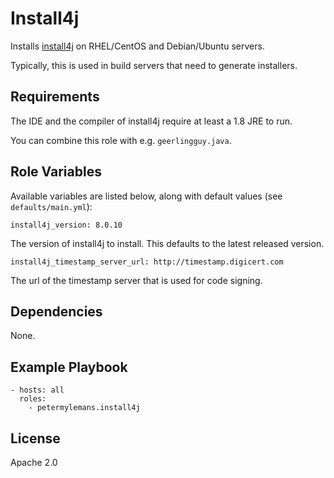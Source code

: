Install4j
=========

Installs [install4j](https://www.ej-technologies.com/products/install4j/overview.html) on RHEL/CentOS and Debian/Ubuntu servers.

Typically, this is used in build servers that need to generate installers.

Requirements
------------

The IDE and the compiler of install4j require at least a 1.8 JRE to run.

You can combine this role with e.g. `geerlingguy.java`.

Role Variables
--------------

Available variables are listed below, along with default values (see `defaults/main.yml`):

`install4j_version: 8.0.10`

The version of install4j to install. This defaults to the latest released version.

`install4j_timestamp_server_url: http://timestamp.digicert.com`

The url of the timestamp server that is used for code signing. 

Dependencies
------------

None.

Example Playbook
----------------

```
- hosts: all
  roles:
    - petermylemans.install4j
```

License
-------

Apache 2.0
